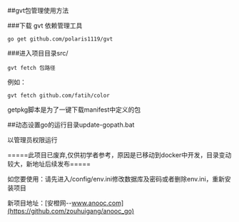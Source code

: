 

##gvt包管理使用方法

###下载 gvt 依赖管理工具

    go get github.com/polaris1119/gvt

###进入项目目录src/
   
    gvt fetch 包路径

例如：
 
    gvt fetch github.com/fatih/color

getpkg脚本是为了一键下载manifest中定义的包


##动态设置go的运行目录update-gopath.bat

以管理员权限运行


=====此项目已废弃,仅供初学者参考，原因是已移动到docker中开发，目录变动较大，新地址后续发布=====

如您要使用：请先进入/config/env.ini修改数据库及密码或者删除env.ini，重新安装项目



新项目地址：[安橙网--www.anooc.com](https://github.com/zouhuigang/anooc_go)